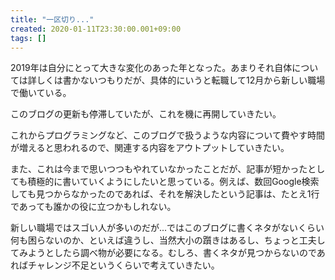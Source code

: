 ```yaml
---
title: "一区切り..."
created: 2020-01-11T23:30:00.001+09:00
tags: []
---
```

2019年は自分にとって大きな変化のあった年となった。あまりそれ自体については詳しくは書かないつもりだが、具体的にいうと転職して12月から新しい職場で働いている。

このブログの更新も停滞していたが、これを機に再開していきたい。
<!--more-->
これからプログラミングなど、このブログで扱うような内容について費やす時間が増えると思われるので、関連する内容をアウトプットしていきたい。

また、これは今まで思いつつもやれていなかったことだが、記事が短かったとしても積極的に書いていくようにしたいと思っている。例えば、数回Google検索しても見つからなかったのであれば、それを解決したという記事は、たとえ1行であっても誰かの役に立つかもしれない。

新しい職場ではスゴい人が多いのだが...ではこのブログに書くネタがないくらい何も困らないのか、といえば違うし、当然大小の躓きはあるし、ちょっと工夫してみようとしたら調べ物が必要になる。むしろ、書くネタが見つからないのであればチャレンジ不足というくらいで考えていきたい。
